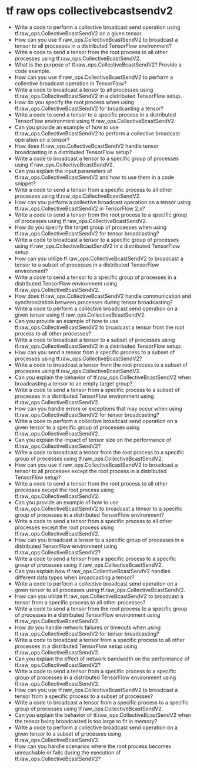 # tf raw ops collectivebcastsendv2

- Write a code to perform a collective broadcast send operation using tf.raw_ops.CollectiveBcastSendV2 on a given tensor.
- How can you use tf.raw_ops.CollectiveBcastSendV2 to broadcast a tensor to all processes in a distributed TensorFlow environment?
- Write a code to send a tensor from the root process to all other processes using tf.raw_ops.CollectiveBcastSendV2.
- What is the purpose of tf.raw_ops.CollectiveBcastSendV2? Provide a code example.
- How can you use tf.raw_ops.CollectiveBcastSendV2 to perform a collective broadcast operation in TensorFlow?
- Write a code to broadcast a tensor to all processes using tf.raw_ops.CollectiveBcastSendV2 in a distributed TensorFlow setup.
- How do you specify the root process when using tf.raw_ops.CollectiveBcastSendV2 for broadcasting a tensor?
- Write a code to send a tensor to a specific process in a distributed TensorFlow environment using tf.raw_ops.CollectiveBcastSendV2.
- Can you provide an example of how to use tf.raw_ops.CollectiveBcastSendV2 to perform a collective broadcast operation on a tensor?
- How does tf.raw_ops.CollectiveBcastSendV2 handle tensor broadcasting in a distributed TensorFlow setup?
- Write a code to broadcast a tensor to a specific group of processes using tf.raw_ops.CollectiveBcastSendV2.
- Can you explain the input parameters of tf.raw_ops.CollectiveBcastSendV2 and how to use them in a code snippet?
- Write a code to send a tensor from a specific process to all other processes using tf.raw_ops.CollectiveBcastSendV2.
- How can you perform a collective broadcast operation on a tensor using tf.raw_ops.CollectiveBcastSendV2 in TensorFlow 2.x?
- Write a code to send a tensor from the root process to a specific group of processes using tf.raw_ops.CollectiveBcastSendV2.
- How do you specify the target group of processes when using tf.raw_ops.CollectiveBcastSendV2 for tensor broadcasting?
- Write a code to broadcast a tensor to a specific group of processes using tf.raw_ops.CollectiveBcastSendV2 in a distributed TensorFlow setup.
- How can you utilize tf.raw_ops.CollectiveBcastSendV2 to broadcast a tensor to a subset of processes in a distributed TensorFlow environment?
- Write a code to send a tensor to a specific group of processes in a distributed TensorFlow environment using tf.raw_ops.CollectiveBcastSendV2.
- How does tf.raw_ops.CollectiveBcastSendV2 handle communication and synchronization between processes during tensor broadcasting?
- Write a code to perform a collective broadcast send operation on a given tensor using tf.raw_ops.CollectiveBcastSendV2.
- Can you provide an example of how to use tf.raw_ops.CollectiveBcastSendV2 to broadcast a tensor from the root process to all other processes?
- Write a code to broadcast a tensor to a subset of processes using tf.raw_ops.CollectiveBcastSendV2 in a distributed TensorFlow setup.
- How can you send a tensor from a specific process to a subset of processes using tf.raw_ops.CollectiveBcastSendV2?
- Write a code to broadcast a tensor from the root process to a subset of processes using tf.raw_ops.CollectiveBcastSendV2.
- Can you explain the behavior of tf.raw_ops.CollectiveBcastSendV2 when broadcasting a tensor to an empty target group?
- Write a code to send a tensor from a specific process to a subset of processes in a distributed TensorFlow environment using tf.raw_ops.CollectiveBcastSendV2.
- How can you handle errors or exceptions that may occur when using tf.raw_ops.CollectiveBcastSendV2 for tensor broadcasting?
- Write a code to perform a collective broadcast send operation on a given tensor to a specific group of processes using tf.raw_ops.CollectiveBcastSendV2.
- Can you explain the impact of tensor size on the performance of tf.raw_ops.CollectiveBcastSendV2?
- Write a code to broadcast a tensor from the root process to a specific group of processes using tf.raw_ops.CollectiveBcastSendV2.
- How can you use tf.raw_ops.CollectiveBcastSendV2 to broadcast a tensor to all processes except the root process in a distributed TensorFlow setup?
- Write a code to send a tensor from the root process to all other processes except the root process using tf.raw_ops.CollectiveBcastSendV2.
- Can you provide an example of how to use tf.raw_ops.CollectiveBcastSendV2 to broadcast a tensor to a specific group of processes in a distributed TensorFlow environment?
- Write a code to send a tensor from a specific process to all other processes except the root process using tf.raw_ops.CollectiveBcastSendV2.
- How can you broadcast a tensor to a specific group of processes in a distributed TensorFlow environment using tf.raw_ops.CollectiveBcastSendV2?
- Write a code to send a tensor from a specific process to a specific group of processes using tf.raw_ops.CollectiveBcastSendV2.
- Can you explain how tf.raw_ops.CollectiveBcastSendV2 handles different data types when broadcasting a tensor?
- Write a code to perform a collective broadcast send operation on a given tensor to all processes using tf.raw_ops.CollectiveBcastSendV2.
- How can you utilize tf.raw_ops.CollectiveBcastSendV2 to broadcast a tensor from a specific process to all other processes?
- Write a code to send a tensor from the root process to a specific group of processes in a distributed TensorFlow environment using tf.raw_ops.CollectiveBcastSendV2.
- How do you handle network failures or timeouts when using tf.raw_ops.CollectiveBcastSendV2 for tensor broadcasting?
- Write a code to broadcast a tensor from a specific process to all other processes in a distributed TensorFlow setup using tf.raw_ops.CollectiveBcastSendV2.
- Can you explain the effect of network bandwidth on the performance of tf.raw_ops.CollectiveBcastSendV2?
- Write a code to send a tensor from a specific process to a specific group of processes in a distributed TensorFlow environment using tf.raw_ops.CollectiveBcastSendV2.
- How can you use tf.raw_ops.CollectiveBcastSendV2 to broadcast a tensor from a specific process to a subset of processes?
- Write a code to broadcast a tensor from a specific process to a specific group of processes using tf.raw_ops.CollectiveBcastSendV2.
- Can you explain the behavior of tf.raw_ops.CollectiveBcastSendV2 when the tensor being broadcasted is too large to fit in memory?
- Write a code to perform a collective broadcast send operation on a given tensor to a subset of processes using tf.raw_ops.CollectiveBcastSendV2.
- How can you handle scenarios where the root process becomes unreachable or fails during the execution of tf.raw_ops.CollectiveBcastSendV2?